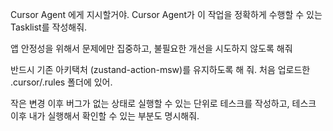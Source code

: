 Cursor Agent 에게 지시할거야. Cursor Agent가 이 작업을 정확하게 수행할 수 있는 Tasklist를 작성해줘.

앱 안정성을 위해서 문제에만 집중하고, 불필요한 개선을 시도하지 않도록 해줘

반드시 기존 아키택처 (zustand-action-msw)를 유지하도록 해 줘. 처음 업로드한 .cursor/.rules 폴더에 있어.

작은 변경 이후 버그가 없는 상태로 실행할 수 있는 단위로 테스크를 작성하고, 테스크 이후 내가 실행해서 확인할 수 있는 부분도 명시해줘.

